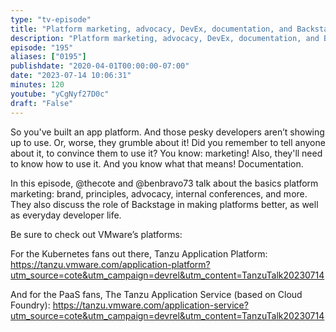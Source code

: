 ```yaml
---
type: "tv-episode"
title: "Platform marketing, advocacy, DevEx, documentation, and Backstage - Tanzu Talk"
description: "Platform marketing, advocacy, DevEx, documentation, and Backstage - Tanzu Talk"
episode: "195"
aliases: ["0195"]
publishdate: "2020-04-01T00:00:00-07:00"
date: "2023-07-14 10:06:31"
minutes: 120
youtube: "yCgNyf27D0c"
draft: "False"
---
```


So you've built an app platform. And those pesky developers aren’t showing up to use. Or, worse, they grumble about it! Did you remember to tell anyone about it, to convince them to use it? You know: marketing! Also, they'll need to know how to use it. And you know what that means! Documentation. 

In this episode, @thecote and @benbravo73 talk about the basics platform marketing: brand, principles, advocacy, internal conferences, and more. They also discuss the role of Backstage in making platforms better, as well as everyday developer life.

Be sure to check out VMware’s platforms:

For the Kubernetes fans out there, Tanzu Application Platform: https://tanzu.vmware.com/application-platform?utm_source=cote&utm_campaign=devrel&utm_content=TanzuTalk20230714

And for the PaaS fans, The Tanzu Application Service (based on Cloud Foundry): https://tanzu.vmware.com/application-service?utm_source=cote&utm_campaign=devrel&utm_content=TanzuTalk20230714